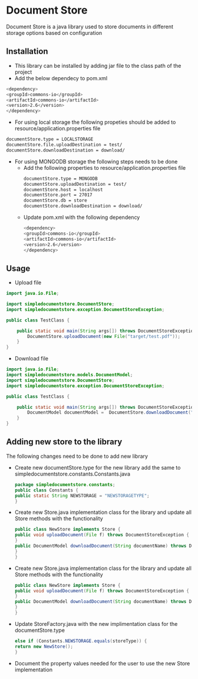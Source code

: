 # Document Store
Document Store is a java library used to store documents in different storage options based on configuration

## Installation
* This library can be installed by adding jar file to the class path of the project
* Add the below dependecy to pom.xml
```bash
<dependency>
<groupId>commons-io</groupId>
<artifactId>commons-io</artifactId>
<version>2.6</version>
</dependency>
```

* For using local storage the following propeties should be added to resource/application.properties file 
```bash
documentStore.type = LOCALSTORAGE 
documentStore.file.uploadDestination = test/
documentStore.downloadDestination = download/
```
* For using MONGODB storage the following steps needs to be done 
  * Add the following properties to resource/application.properties file 
      ```bash
      documentStore.type = MONGODB
      documentStore.uploadDestination = test/
      documentStore.host = localhost
      documentStore.port = 27017
      documentStore.db = store
      documentStore.downloadDestination = download/
      ```
   * Update pom.xml with the following dependency   
      ```bash
      <dependency>
      <groupId>commons-io</groupId>
      <artifactId>commons-io</artifactId>
      <version>2.6</version>
      </dependency>
      ```



## Usage
* Upload file
```java
import java.io.File;

import simpledocumentstore.DocumentStore;
import simpledocumentstore.exception.DocumentStoreException;

public class TestClass {

	public static void main(String args[]) throws DocumentStoreException {
		DocumentStore.uploadDocument(new File("target/test.pdf"));
	}
}
```
* Download file
```java
import java.io.File;
import simpledocumentstore.models.DocumentModel;
import simpledocumentstore.DocumentStore;
import simpledocumentstore.exception.DocumentStoreException;

public class TestClass {

	public static void main(String args[]) throws DocumentStoreException {
		DocumentModel documentModel =  DocumentStore.downloadDocument("test.pdf"); 
	}
}
```

## Adding new store to the library
The following changes need to be done to add new library
* Create new documentStore.type for the new library add the same to simpledocumentstore.constants.Constants.java
	```java
	package simpledocumentstore.constants;
	public class Constants {
	public static String NEWSTORAGE = "NEWSTORAGETYPE";
	}
	```
* Create new Store.java implementation class for the library and update all Store methods with the functionality
	```java
	public class NewStore implements Store {
	public void uploadDocument(File f) throws DocumentStoreException {
	}
	public DocumentModel downloadDocument(String documentName) throws DocumentStoreException {
	}
	}

	```
* Create new Store.java implementation class for the library and update all Store methods with the functionality
	```java
	public class NewStore implements Store {
	public void uploadDocument(File f) throws DocumentStoreException {
	}
	public DocumentModel downloadDocument(String documentName) throws DocumentStoreException {
	}
	}

	```
* Update StoreFactory.java with the new implimentation class for the documentStore.type
	```java
	else if (Constants.NEWSTORAGE.equals(storeType)) {
	return new NewStore();
	} 
	```
* Document the property values needed for the user to use the new Store implementation
